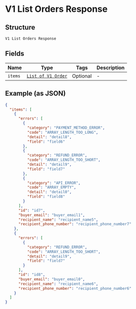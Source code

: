
# V1 List Orders Response

## Structure

`V1 List Orders Response`

## Fields

| Name | Type | Tags | Description |
|  --- | --- | --- | --- |
| `items` | [`List of V1 Order`](/doc/models/v1-order.md) | Optional | - |

## Example (as JSON)

```json
{
  "items": [
    {
      "errors": [
        {
          "category": "PAYMENT_METHOD_ERROR",
          "code": "ARRAY_LENGTH_TOO_LONG",
          "detail": "detail8",
          "field": "field6"
        },
        {
          "category": "REFUND_ERROR",
          "code": "ARRAY_LENGTH_TOO_SHORT",
          "detail": "detail9",
          "field": "field7"
        },
        {
          "category": "API_ERROR",
          "code": "ARRAY_EMPTY",
          "detail": "detail0",
          "field": "field8"
        }
      ],
      "id": "id7",
      "buyer_email": "buyer_email1",
      "recipient_name": "recipient_name5",
      "recipient_phone_number": "recipient_phone_number7"
    },
    {
      "errors": [
        {
          "category": "REFUND_ERROR",
          "code": "ARRAY_LENGTH_TOO_SHORT",
          "detail": "detail9",
          "field": "field7"
        }
      ],
      "id": "id8",
      "buyer_email": "buyer_email0",
      "recipient_name": "recipient_name6",
      "recipient_phone_number": "recipient_phone_number6"
    }
  ]
}
```

